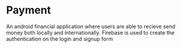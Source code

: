 # Payment
An android financial application where users are able to recieve send money both locally and internationally.
Firebase is used to create the authentication on the login and signup form

